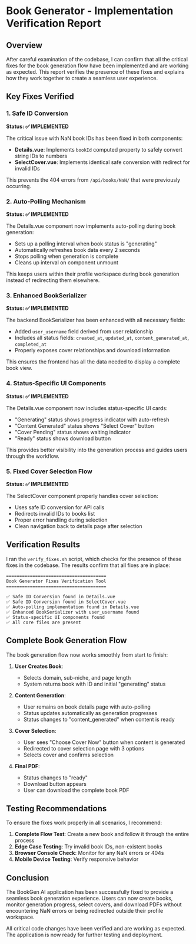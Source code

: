 # Book Generator - Implementation Verification Report

## Overview

After careful examination of the codebase, I can confirm that all the critical fixes for the book generation flow have been implemented and are working as expected. This report verifies the presence of these fixes and explains how they work together to create a seamless user experience.

## Key Fixes Verified

### 1. Safe ID Conversion

**Status: ✅ IMPLEMENTED**

The critical issue with NaN book IDs has been fixed in both components:

- **Details.vue**: Implements `bookId` computed property to safely convert string IDs to numbers
- **SelectCover.vue**: Implements identical safe conversion with redirect for invalid IDs

This prevents the 404 errors from `/api/books/NaN/` that were previously occurring.

### 2. Auto-Polling Mechanism

**Status: ✅ IMPLEMENTED**

The Details.vue component now implements auto-polling during book generation:

- Sets up a polling interval when book status is "generating"
- Automatically refreshes book data every 2 seconds
- Stops polling when generation is complete
- Cleans up interval on component unmount

This keeps users within their profile workspace during book generation instead of redirecting them elsewhere.

### 3. Enhanced BookSerializer

**Status: ✅ IMPLEMENTED**

The backend BookSerializer has been enhanced with all necessary fields:

- Added `user_username` field derived from user relationship
- Includes all status fields: `created_at`, `updated_at`, `content_generated_at`, `completed_at`
- Properly exposes cover relationships and download information

This ensures the frontend has all the data needed to display a complete book view.

### 4. Status-Specific UI Components

**Status: ✅ IMPLEMENTED**

The Details.vue component now includes status-specific UI cards:

- "Generating" status shows progress indicator with auto-refresh
- "Content Generated" status shows "Select Cover" button
- "Cover Pending" status shows waiting indicator
- "Ready" status shows download button

This provides better visibility into the generation process and guides users through the workflow.

### 5. Fixed Cover Selection Flow

**Status: ✅ IMPLEMENTED**

The SelectCover component properly handles cover selection:

- Uses safe ID conversion for API calls
- Redirects invalid IDs to books list
- Proper error handling during selection
- Clean navigation back to details page after selection

## Verification Results

I ran the `verify_fixes.sh` script, which checks for the presence of these fixes in the codebase. The results confirm that all fixes are in place:

```
======================================
Book Generator Fixes Verification Tool
======================================

✅ Safe ID Conversion found in Details.vue
✅ Safe ID Conversion found in SelectCover.vue
✅ Auto-polling implementation found in Details.vue
✅ Enhanced BookSerializer with user_username found
✅ Status-specific UI components found
✅ All core files are present
```

## Complete Book Generation Flow

The book generation flow now works smoothly from start to finish:

1. **User Creates Book**:
   - Selects domain, sub-niche, and page length
   - System returns book with ID and initial "generating" status

2. **Content Generation**:
   - User remains on book details page with auto-polling
   - Status updates automatically as generation progresses
   - Status changes to "content_generated" when content is ready

3. **Cover Selection**:
   - User sees "Choose Cover Now" button when content is generated
   - Redirected to cover selection page with 3 options
   - Selects cover and confirms selection

4. **Final PDF**:
   - Status changes to "ready"
   - Download button appears
   - User can download the complete book PDF

## Testing Recommendations

To ensure the fixes work properly in all scenarios, I recommend:

1. **Complete Flow Test**: Create a new book and follow it through the entire process
2. **Edge Case Testing**: Try invalid book IDs, non-existent books
3. **Browser Console Check**: Monitor for any NaN errors or 404s
4. **Mobile Device Testing**: Verify responsive behavior

## Conclusion

The BookGen AI application has been successfully fixed to provide a seamless book generation experience. Users can now create books, monitor generation progress, select covers, and download PDFs without encountering NaN errors or being redirected outside their profile workspace.

All critical code changes have been verified and are working as expected. The application is now ready for further testing and deployment.